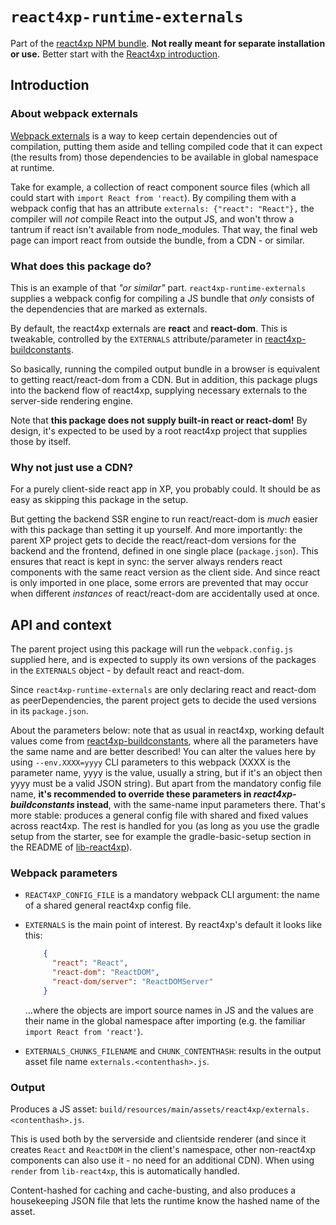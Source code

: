 # `react4xp-runtime-externals`

Part of the [react4xp NPM bundle](https://www.npmjs.com/package/react4xp). **Not really meant for separate installation or use.**
 Better start with the [React4xp introduction](https://developer.enonic.com/templates/react4xp).

## Introduction

### About webpack externals
[Webpack externals](https://webpack.js.org/configuration/externals/) is a way to keep certain dependencies out of compilation, putting them aside and telling compiled code that it can expect (the results from) those dependencies to be available in global namespace at runtime.

Take for example, a collection of react component source files (which all could start with `import React from 'react`). By compiling them with a webpack config that has an attribute `externals: {"react": "React"},` the compiler will _not_ compile React into the output JS, and won't throw a tantrum if react isn't available from node_modules. That way, the final web page can import react from outside the bundle, from a CDN - or similar.

### What does this package do?

This is an example of that _"or similar"_ part. `react4xp-runtime-externals` supplies a webpack config for compiling a JS bundle that _only_ consists of the dependencies that are marked as externals.

By default, the react4xp externals are **react** and **react-dom**. This is tweakable, controlled by the `EXTERNALS` attribute/parameter in [react4xp-buildconstants](https://www.npmjs.com/package/react4xp-buildconstants).

So basically, running the compiled output bundle in a browser is equivalent to getting react/react-dom from a CDN. But in addition, this package plugs into the backend flow of react4xp, supplying necessary externals to the server-side rendering engine.

Note that **this package does not supply built-in react or react-dom!** By design, it's expected to be used by a root react4xp project that supplies those by itself.

### Why not just use a CDN?

For a purely client-side react app in XP, you probably could. It should be as easy as skipping this package in the setup.

But getting the backend SSR engine to run react/react-dom is _much_ easier with this package than setting it up yourself. And more importantly: the parent XP project gets to decide the react/react-dom versions for the backend and the frontend, defined in one single place (`package.json`). This ensures that react is kept in sync: the server always renders react components with the same react version as the client side. And since react is only imported in one place, some errors are prevented that may occur when different _instances_ of react/react-dom are accidentally used at once.


## API and context

The parent project using this package will run the `webpack.config.js` supplied here, and is expected to supply its own versions of the packages in the `EXTERNALS` object - by default react and react-dom.

Since `react4xp-runtime-externals` are only declaring react and react-dom as peerDependencies, the parent project gets to decide the used versions in its `package.json`.

About the parameters below: note that as usual in react4xp, working default values come from [react4xp-buildconstants](https://www.npmjs.com/package/react4xp-buildconstants), where all the parameters have the same name and are better described! You can alter the values here by using `--env.XXXX=yyyy` CLI parameters to this webpack (XXXX is the parameter name, yyyy is the value, usually a string, but if it's an object then yyyy must be a valid JSON string). But apart from the mandatory config file name, **it's recommended to override these parameters in _react4xp-buildconstants_ instead**, with the same-name input parameters there. That's more stable: produces a general config file with shared and fixed values across react4xp. The rest is handled for you (as long as you use the gradle setup from the starter, see for example the gradle-basic-setup section in the README of [lib-react4xp](https://github.com/enonic/lib-react4xp)).

### Webpack parameters

- `REACT4XP_CONFIG_FILE` is a mandatory webpack CLI argument: the name of a shared general react4xp config file.

- `EXTERNALS` is the main point of interest. By react4xp's default it looks like this:
  ```json
      {
        "react": "React",
        "react-dom": "ReactDOM",
        "react-dom/server": "ReactDOMServer"
      }
  ```
  ...where the objects are import source names in JS and the values are their name in the global namespace after importing (e.g. the familiar `import React from 'react'`).

- `EXTERNALS_CHUNKS_FILENAME` and `CHUNK_CONTENTHASH`: results in the output asset file name `externals.<contenthash>.js`.

### Output

Produces a JS asset: `build/resources/main/assets/react4xp/externals.<contenthash>.js`.

This is used both by the serverside and clientside renderer (and since it creates `React` and `ReactDOM` in the client's namespace, other non-react4xp components can also use it - no need for an additional CDN). When using `render` from `lib-react4xp`, this is automatically handled.

Content-hashed for caching and cache-busting, and also produces a housekeeping JSON file that lets the runtime know the hashed name of the asset.
